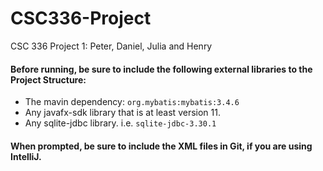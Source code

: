 # CSC336-Project
CSC 336 Project 1: Peter, Daniel, Julia and Henry


#### Before running, be sure to include the following external libraries to the Project Structure:
- The mavin dependency: ``` org.mybatis:mybatis:3.4.6 ```
- Any javafx-sdk library that is at least version 11. 
- Any sqlite-jdbc library. i.e. ```sqlite-jdbc-3.30.1 ```

#### When prompted, be sure to include the XML files in Git, if you are using IntelliJ.
